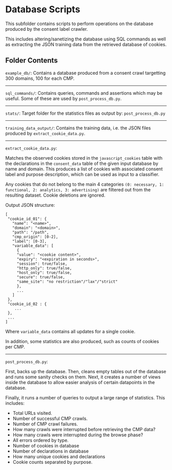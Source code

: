 # Database Scripts

This subfolder contains scripts to perform operations on the database produced by the consent label crawler.

This includes altering/sanetizing the database using SQL commands as well as extracting the JSON training data
from the retrieved database of cookies.

## Folder Contents

`example_db/`: Contains a database produced from a consent crawl targetting 300 domains, 100 for each CMP.

---

`sql_commands/`: Contains queries, commands and assertions which may be useful. Some of these are used by `post_process_db.py`.

---

`stats/`: Target folder for the statistics files as output by: `post_process_db.py`

---

`training_data_output/`: Contains the training data, i.e. the JSON files produced by `extract_cookie_data.py`.

---

`extract_cookie_data.py`:

Matches the observed cookies stored in the `javascript_cookies` table with the declarations in the `consent_data`
table of the given input database by name and domain. This produces a list of cookies with associated consent
label and purpose description, which can be used as input to a classifier.

Any cookies that do not belong to the main 4 categories `(0: necessary, 1: functional, 2: analytics, 3: advertising)`
are filtered out from the resulting dataset. Cookie deletions are ignored.

Output JSON structure:
```
[
 "cookie_id_01": {
   "name": "<name>",
   "domain": "<domain>",
   "path": "/path",
   "cmp_origin": [0-2],
   "label": [0-3],
   "variable_data": [
     {
     "value": "<cookie content>",
     "expiry": "<expiration in seconds>",
     "session": true/false,
     "http_only": true/false,
     "host_only": true/false,
     "secure": true/false,
     "same_site": "no restriction"/"lax"/"strict"
     },
     ...
   ]
 },
 "cookie_id_02 : {
    ...
 },
 ...
]
```
Where `variable_data` contains all updates for a single cookie.

In addition, some statistics are also produced, such as counts of cookies per CMP.

---

`post_process_db.py`:

   First, backs up the database. Then, cleans empty tables out of the database and runs some sanity checks on them.
   Next, it creates a number of views inside the database to allow easier analysis of certain datapoints in the database.

   Finally, it runs a number of queries to output a large range of statistics. This includes:
   - Total URLs visited.
   - Number of successful CMP crawls.
   - Number of CMP crawl failures.
   - How many crawls were interrupted before retrieving the CMP data?
   - How many crawls were interrupted during the browse phase?
   - All errors ordered by type.
   - Number of cookies in database
   - Number of declarations in database
   - How many unique cookies and declarations
   - Cookie counts separated by purpose.
